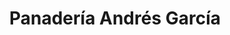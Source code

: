 ---
title: "Panadería Andrés García"
url: /otero-de-herreros/panaderia-andres-garcia/
shop: panadería
---